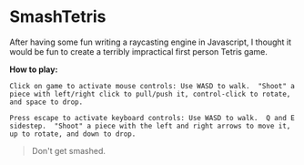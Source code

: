 # SmashTetris

After having some fun writing a raycasting engine in Javascript, I thought it would be fun to create a terribly impractical first person Tetris game.

**How to play:**

    Click on game to activate mouse controls: Use WASD to walk.  "Shoot" a piece with left/right click to pull/push it, control-click to rotate, and space to drop.

    Press escape to activate keyboard controls: Use WASD to walk.  Q and E sidestep.  "Shoot" a piece with the left and right arrows to move it, up to rotate, and down to drop.

> Don't get smashed.
